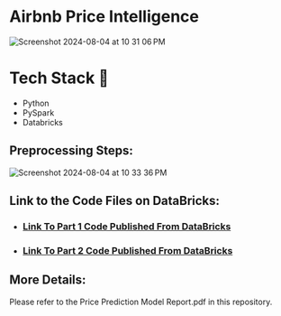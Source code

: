 # Airbnb Price Intelligence 

![Screenshot 2024-08-04 at 10 31 06 PM](https://github.com/user-attachments/assets/a5acaa77-7f18-4920-8799-7040fc2fefc9)

# Tech Stack 🧰
- Python
- PySpark
- Databricks

## Preprocessing Steps: <br>
![Screenshot 2024-08-04 at 10 33 36 PM](https://github.com/user-attachments/assets/4bb1c5c0-9beb-4e4f-a8e0-1028e857f053)


## Link to the Code Files on DataBricks: <br>
* ### [Link To Part 1 Code Published From DataBricks](https://databricks-prod-cloudfront.cloud.databricks.com/public/4027ec902e239c93eaaa8714f173bcfc/7666971473661600/2345649626632174/4245932054628588/latest.html) 
* ### [Link To Part 2 Code Published From DataBricks](https://databricks-prod-cloudfront.cloud.databricks.com/public/4027ec902e239c93eaaa8714f173bcfc/7666971473661600/2345649626632135/4245932054628588/latest.html)

## More Details: <br>
Please refer to the Price Prediction Model Report.pdf in this repository.


 
